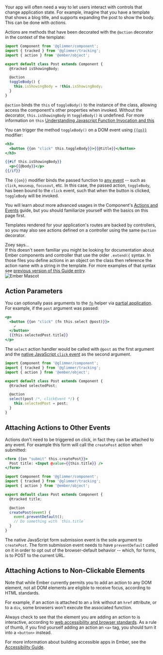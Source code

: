 Your app will often need a way to let users interact with controls that change
application state. For example, imagine that you have a template that shows a
blog title, and supports expanding the post to show the body. This can be done
with _actions_.

Actions are methods that have been decorated with the `@action` decorator in
the context of the template:

```javascript {data-filename=app/components/post/component.js}
import Component from '@glimmer/component';
import { tracked } from '@glimmer/tracking';
import { action } from '@ember/object';

export default class Post extends Component {
  @tracked isShowingBody;

  @action
  toggleBody() {
    this.isShowingBody = !this.isShowingBody;
  }
}
```

`@action` binds the `this` of `toggleBody()` to the instance of the class, allowing access the component's other properties when invoked. Without the decorator, `this.isShowingBody` in `toggleBody()` is undefined. For more information on `this` [Understanding Javascript Function Invocation and this](https://yehudakatz.com/2011/08/11/understanding-javascript-function-invocation-and-this/)

You can trigger the method `toggleBody()` on a DOM event using
[`{{on}}`](https://api.emberjs.com/ember/3.11/classes/Ember.Templates.helpers/methods/on?anchor=on)
modifier:

```handlebars {data-filename=app/components/post/template.hbs}
<h3>
  <button {{on "click" this.toggleBody}}>{{@title}}</button>
</h3>

{{#if this.isShowingBody}}
  <p>{{@body}}</p>
{{/if}}
```

The `{{on}}` modifier binds the passed function to
[any event](https://developer.mozilla.org/en-US/docs/Web/API/UIEvent) --
such as `click`, `mouseup`, `focusout`, etc.
In this case, the passed action, `toggleBody`, has been bound to
the `click` event, such that when the button is clicked, `toggleBody`
will be invoked.

You will learn about more advanced usages in the Component's [Actions
and Events](../../components/actions-and-events/) guide, but you should
familiarize yourself with the basics on this page first.

Templates rendered for your application's routes are backed by controllers, so
you may also see actions defined on a controller using the same `@action`
decorator.

<div class="cta">
  <div class="cta-note">
    <div class="cta-note-body">
      <div class="cta-note-heading">Zoey says...</div>
      <div class="cta-note-message">
If this doesn't seem familiar you might be looking for documentation
about Ember components and controller that use the older <code>.extend({</code> syntax.
In those files you define actions in an object on the class then reference
the action name with a string in the template.
For more examples of that syntax see <a href="https://guides.emberjs.com/v3.6.0/templates/actions/">previous version of this Guide entry</a>.
      </div>
    </div>
    <img src="/images/mascots/zoey.png" role="presentation" alt="Ember Mascot">
  </div>
</div>

## Action Parameters

You can optionally pass arguments to the
[`fn`](https://api.emberjs.com/ember/3.11/classes/Ember.Templates.helpers/methods/on?anchor=fn)
helper via [partial application](https://en.wikipedia.org/wiki/Partial_application).
For example, if the `post` argument was passed:

```handlebars {data-filename=app/components/post/template.hbs}
<p>
  <button {{on "click" (fn this.select @post)}}>
    ✓
  </button>
  {{this.selectedPost.title}}
</p>
```

The `select` action handler would be called with `@post` as the first
argument and the
[native JavaScript `click` event](https://developer.mozilla.org/en-US/docs/Web/API/Element/click_event)
as the second argument.


```javascript {data-filename=app/components/post/component.js}
import Component from '@glimmer/component';
import { tracked } from '@glimmer/tracking';
import { action } from '@ember/object';

export default class Post extends Component {
  @tracked selectedPost;

  @action
  select(post /*, clickEvent */) {
    this.selectedPost = post;
  }
}
```

## Attaching Actions to Other Events

Actions don't need to be triggered on click, in fact they can be attached
to any event. For example this form will
call the `createPost` action when submitted:

```handlebars {data-filename=app/components/post/template.hbs}
<form {{on "submit" this.createPost}}>
  Post title: <Input @value={{this.title}} />
</form>
```

```javascript {data-filename=app/components/post/component.js}
import Component from '@glimmer/component';
import { tracked } from '@glimmer/tracking';
import { action } from '@ember/object';

export default class Post extends Component {
  @tracked title;

  @action
  createPost(event) {
    event.preventDefault();
    // Do something with `this.title`
  }
}
```

The native JavaScript form submission event is the sole argument to
`createPost`. The form submission event needs to have `preventDefault`
called on it in order to opt out of the browser-default behavior -- which,
for forms, is to POST to the current URL.

## Attaching Actions to Non-Clickable Elements

Note that while Ember currently permits you to add an action to any DOM
element, not all DOM elements are eligible to receive focus, according to
HTML standards.

For example, if an action is attached to an `a` link
without an `href` attribute, or to a `div`, some browsers won't execute the
associated function.

Always check to see that the element you are adding an action to is interactive, according to
[web accessibility and browser standards](https://developer.mozilla.org/en-US/docs/Web/HTML/Element#Interactive_elements).
As a rule of thumb, if you find yourself adding an action an `<a>` tag, you should turn it into a `<button>` instead.

For more information about building accessible apps in Ember, see the
[Accessibility Guide](../../reference/accessibility-guide/).
